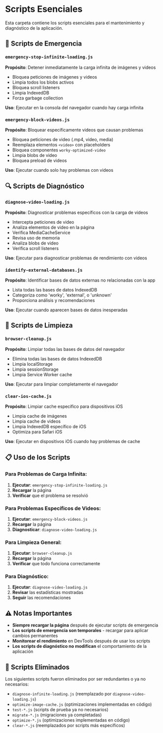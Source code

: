 # Scripts Esenciales

Esta carpeta contiene los scripts esenciales para el mantenimiento y diagnóstico de la aplicación.

## 🚨 Scripts de Emergencia

### `emergency-stop-infinite-loading.js`
**Propósito**: Detener inmediatamente la carga infinita de imágenes y videos
- Bloquea peticiones de imágenes y videos
- Limpia todos los blobs activos
- Bloquea scroll listeners
- Limpia IndexedDB
- Forza garbage collection

**Uso**: Ejecutar en la consola del navegador cuando hay carga infinita

### `emergency-block-videos.js`
**Propósito**: Bloquear específicamente videos que causan problemas
- Bloquea peticiones de video (.mp4, video, media)
- Reemplaza elementos `<video>` con placeholders
- Bloquea componentes `worky-optimized-video`
- Limpia blobs de video
- Bloquea preload de videos

**Uso**: Ejecutar cuando solo hay problemas con videos

## 🔍 Scripts de Diagnóstico

### `diagnose-video-loading.js`
**Propósito**: Diagnosticar problemas específicos con la carga de videos
- Intercepta peticiones de video
- Analiza elementos de video en la página
- Verifica MediaCacheService
- Revisa uso de memoria
- Analiza blobs de video
- Verifica scroll listeners

**Uso**: Ejecutar para diagnosticar problemas de rendimiento con videos

### `identify-external-databases.js`
**Propósito**: Identificar bases de datos externas no relacionadas con la app
- Lista todas las bases de datos IndexedDB
- Categoriza como 'worky', 'external', o 'unknown'
- Proporciona análisis y recomendaciones

**Uso**: Ejecutar cuando aparecen bases de datos inesperadas

## 🧹 Scripts de Limpieza

### `browser-cleanup.js`
**Propósito**: Limpiar todas las bases de datos del navegador
- Elimina todas las bases de datos IndexedDB
- Limpia localStorage
- Limpia sessionStorage
- Limpia Service Worker cache

**Uso**: Ejecutar para limpiar completamente el navegador

### `clear-ios-cache.js`
**Propósito**: Limpiar cache específico para dispositivos iOS
- Limpia cache de imágenes
- Limpia cache de videos
- Limpia IndexedDB específico de iOS
- Optimiza para Safari iOS

**Uso**: Ejecutar en dispositivos iOS cuando hay problemas de cache

## 📋 Uso de los Scripts

### Para Problemas de Carga Infinita:
1. **Ejecutar**: `emergency-stop-infinite-loading.js`
2. **Recargar** la página
3. **Verificar** que el problema se resolvió

### Para Problemas Específicos de Videos:
1. **Ejecutar**: `emergency-block-videos.js`
2. **Recargar** la página
3. **Diagnosticar**: `diagnose-video-loading.js`

### Para Limpieza General:
1. **Ejecutar**: `browser-cleanup.js`
2. **Recargar** la página
3. **Verificar** que todo funciona correctamente

### Para Diagnóstico:
1. **Ejecutar**: `diagnose-video-loading.js`
2. **Revisar** las estadísticas mostradas
3. **Seguir** las recomendaciones

## ⚠️ Notas Importantes

- **Siempre recargar la página** después de ejecutar scripts de emergencia
- **Los scripts de emergencia son temporales** - recargar para aplicar cambios permanentes
- **Monitorear el rendimiento** en DevTools después de usar los scripts
- **Los scripts de diagnóstico no modifican** el comportamiento de la aplicación

## 🔧 Scripts Eliminados

Los siguientes scripts fueron eliminados por ser redundantes o ya no necesarios:
- `diagnose-infinite-loading.js` (reemplazado por `diagnose-video-loading.js`)
- `optimize-image-cache.js` (optimizaciones implementadas en código)
- `test-*.js` (scripts de prueba ya no necesarios)
- `migrate-*.js` (migraciones ya completadas)
- `optimize-*.js` (optimizaciones implementadas en código)
- `clear-*.js` (reemplazados por scripts más específicos)
